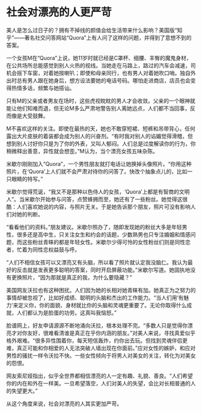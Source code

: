 # 社会对漂亮的人更严苛

美人是怎么过日子的？拥有不掉线的颜值会给生活带来什么影响？美国版“知乎”——著名社交问答网站“Quora”上有人问了这样的问题，并得到了意想不到的答案。 

一个女孩M在“Quora”上说，她11岁时就已经是C罩杯、细腰、丰臀的魔鬼身材，在公共场所总能感觉到别人火热的视线。当她走在马路上，路过的汽车会减速，司机会摇下车窗，对着她按喇叭；即使和母亲同行，也有男人对着她吹口哨。独自外出时总有男人跟在她身后，想方设法要她的电话号码。哪怕走进商店，店员也会变得热情多话，频繁与她搭讪。 

只有M的父亲或者男友在场时，这些虎视眈眈的男人才会收敛。父亲的一个眼神就能让他们知难而退，但无论M多么严肃地警告别人离她远点，人们都不当回事，反而像是大受鼓舞。 

M不喜欢这样的关注。即使在最热的天，她也不敢穿短裙、短裤和吊带背心，任何露出大片皮肤的着装都会成为别人的兴奋剂。“有时我对别人的谄媚觉得滑稽，但想到别人讨好你只是为了你的外表，又叫人郁闷。人们总是过度解读你的行为，你稍微释出善意，异性就会想歪。”M认为，当个漂亮女孩五味杂陈。 

米歇尔刚刚加入“Quora”，一个男性朋友就打电话让她换掉头像照片。“你用这种照片，在‘Quora’上人们就不会严肃对待你的问答了。快改个抽象点儿的，比如一只眼睛的特写。” 

米歇尔觉得荒诞，“我又不是那种以色侍人的女孩，‘Quora’上都是有智商的文明人”。当米歇尔开始参与问答，点赞蜂拥而至，她还有了一些粉丝。她觉得这很酷：人们喜欢她说的内容，与照片无关。于是她告诉那个朋友，照片可没有影响人们对她的判断。 

“看看他们的资料。”朋友建议。米歇尔照办了，随即发现她的粉丝大多是年轻男性，很多还是高中生，只关注女生和约会的话题，少数熟男也只专注婚姻和情感问题，而这些粉丝青睐的都是年轻女性。米歇尔少得可怜的女性粉丝们则是同性恋者，忙着为同性恋权益鼓与呼。 

“人们不相信女孩可以又漂亮又有头脑，所以看了照片就认定我没脑仁。我认为最好的反击就是发表更多聪明的答案，同时开启屏蔽功能。”米歇尔写道。她固执地没有更换照片，“因为那就是真正的我，为什么要隐藏？” 

美国网友沃拉也有这种困扰。人们因为她的长相对她青睐有加。她真正为之努力的事情却被忽视了，比如好成绩、聪明的头脑和杰出的工作能力。“当人们用‘有魅力’来定义你，你的面貌、身材就比你的头脑和灵魂更重要了。无论你取得什么成就，人们都认为是脸蛋的功劳。这真叫我恼怒。” 

脸谱网上，好友申请源源不断地涌向沃拉，根本处理不完。“多数人只是觉得你漂亮才对你友好，很难看清谁是真正在乎你内涵的朋友。”对美人来说，寻找真爱似乎格外艰难。“很多异性围着你，每天短信轰炸，约你出去玩。但找到灵魂伴侣更难，真正可能和你相爱的人无法突破人墙出现在你面前。”应对女性的嫉妒，和应对男性的骚扰一样令沃拉不快。一些女性倾向于将男人对美女的关注，转化为对美女的怨恨。 

网友索尼娅指出，似乎全世界都相信漂亮的人一定有趣、礼貌、善良。“人们希望你的内在和外在一样美。一旦希望落空，人们对美人的失望，会比对长相普通的人的失望更大。” 

从这个角度来说，社会对漂亮的人其实更加严苛。